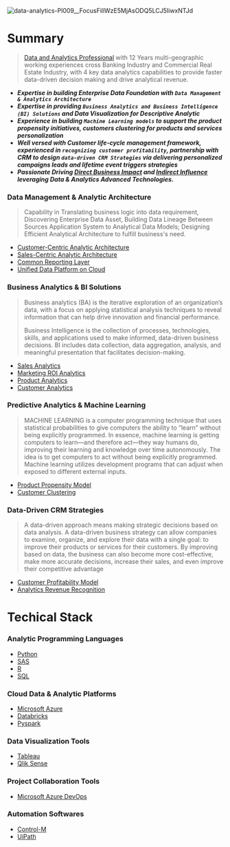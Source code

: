 ![data-analytics-PI009__FocusFillWzE5MjAsODQ5LCJ5IiwxNTJd](https://user-images.githubusercontent.com/23344558/153456352-73c4eb68-1e3e-4a80-8120-587cdee42208.jpg)
# Summary
> [Data and Analytics Professional](https://www.linkedin.com/in/alexjchou/) with 12 Years multi-geographic working experiences cross Banking Industry and Commercial Real Estate Industry, with 4 key data analytics capabilities to provide faster data-driven decision making and drive analytical revenue.
+ ***Expertise in building Enterprise Data Foundation with `Data Management & Analytics Architecture`***
+ ***Expertise in providing `Business Analytics and Business Intelligence (BI) Solutions` and Data Visualization for Descriptive Analytic***
+ ***Experience in building `Machine Learning models` to support the product propensity initiatives, customers clustering for products and services personalization***
+ ***Well versed with Customer life-cycle management framework, experienced in `recognizing customer profitability`, partnership with CRM to design `data-driven CRM Strategies`  via delivering personalized campaigns leads and lifetime event triggers strategies***
+ ***Passionate Driving [Direct Business Impact](https://github.com/Alexjchou/Alexjchou/blob/main/Data%20%26%20Analytics%20To%20Business%20Direct%20Impact.md) and [Indirect Influence](https://github.com/Alexjchou/Alexjchou/blob/main/Data%20%26%20Analytics%20To%20Business%20Influences.md) leveraging Data & Analytics Advanced Technologies.***

### Data Management & Analytic Architecture
> Capability in Translating business logic into data requirement, Discovering Enterprise Data Asset, Building Data Lineage Between Sources Application System to Analytical Data  Models; Designing Efficient Analytical Architecture to fulfill business's need.
- [Customer-Centric Analytic Architecture](https://github.com/Alexjchou/)
- [Sales-Centric Analytic Architecture](https://github.com/Alexjchou/)
- [Common Reporting Layer](https://github.com/Alexjchou/)
- [Unified Data Platform on Cloud](https://github.com/Alexjchou/)

### Business Analytics & BI Solutions
> Business analytics (BA) is the iterative exploration of an organization’s data, with a focus on applying statistical analysis techniques to reveal information that can help drive innovation and financial performance.
> 
> Business Intelligence is the collection of processes, technologies, skills, and applications used to make informed, data-driven business decisions. BI includes data collection, data aggregation, analysis, and meaningful presentation that facilitates decision-making.
- [Sales Analytics](https://github.com/Alexjchou/)
- [Marketing ROI Analytics](https://github.com/Alexjchou/)
- [Product Analytics](https://github.com/Alexjchou/)
- [Customer Analytics](https://github.com/Alexjchou/)

### Predictive Analytics & Machine Learning
> MACHINE LEARNING is a computer programming technique that uses statistical probabilities to give computers the ability to “learn” without being explicitly programmed. In essence, machine learning is getting computers to learn—and therefore act—they way humans do, improving their learning and knowledge over time autonomously. The idea is to get computers to act without being explicitly programmed. Machine learning utilizes development programs that can adjust when exposed to different external inputs.
- [Product Propensity Model](https://github.com/Alexjchou/)
- [Customer Clustering](https://github.com/Alexjchou/)

### Data-Driven CRM Strategies
> A data-driven approach means making strategic decisions based on data analysis. A data-driven business strategy can allow companies to examine, organize, and explore their data with a single goal: to improve their products or services for their customers. By improving based on data, the business can also become more cost-effective, make more accurate decisions, increase their sales, and even improve their competitive advantage
- [Customer Profitability Model](https://github.com/Alexjchou/)
- [Analytics Revenue Recognition](https://github.com/Alexjchou/)

# Techical Stack
### Analytic Programming Languages
- [Python](https://github.com/Alexjchou/)
- [SAS](https://github.com/Alexjchou/)
- [R](https://github.com/Alexjchou/)
- [SQL](https://github.com/Alexjchou/)

### Cloud Data & Analytic Platforms
- [Microsoft Azure](https://github.com/Alexjchou/)
- [Databricks](https://github.com/Alexjchou/)
- [Pyspark](https://github.com/Alexjchou/)

### Data Visualization Tools
- [Tableau](https://github.com/Alexjchou/)
- [Qlik Sense](https://github.com/Alexjchou/)

### Project Collaboration Tools
- [Microsoft Azure DevOps](https://github.com/Alexjchou/)

### Automation Softwares
- [Control-M](https://github.com/Alexjchou/)
- [UiPath](https://github.com/Alexjchou/)
